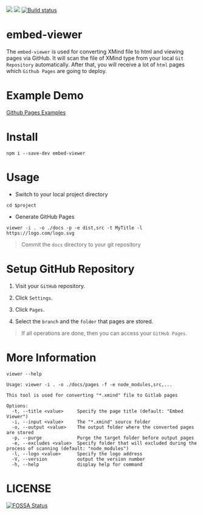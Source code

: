 ![](https://img.shields.io/github/license/danielsss/embed-viewer?style=flat-square)
![](https://img.shields.io/npm/v/embed-viewer?style=flat-square)
[![Build status](https://ci.appveyor.com/api/projects/status/60xy90pqqv6janfy/branch/main?svg=true)](https://ci.appveyor.com/project/danielsss/embed-viewer/branch/main)
# embed-viewer

The `embed-viewer` is used for converting XMind file to html and viewing pages via GitHub.
It will scan the file of XMind type from your local `Git Repository` automatically. After that, 
you will receive a lot of `html` pages which `Github Pages` are going to deploy.

# Example Demo

[Github Pages Examples](https://danielsss.github.io/embed-viewer)

# Install

```shell
npm i --save-dev embed-viewer
```

# Usage

* Switch to your local project directory

```shell
cd $project
```

* Generate GitHub Pages

```shell
viewer -i . -o ./docs -p -e dist,src -t MyTitle -l https://logo.com/logo.svg
```

> Commit the `docs` directory to your git repository


# Setup GitHub Repository

1. Visit your `GitHub` repository.

2. Click `Settings`.

3. Click `Pages`.

4. Select the `branch` and the `folder` that pages are stored.

> If all operations are done, then you can access your `GitHub Pages`.

# More Information

```shell
viewer --help

Usage: viewer -i . -o ./docs/pages -f -e node_modules,src,...

This tool is used for converting "*.xmind" file to Gitlab pages

Options:
  -t, --title <value>     Specify the page title (default: "Embed Viewer")
  -i, --input <value>     The "*.xmind" source folder
  -o, --output <value>    The output folder where the converted pages are stored
  -p, --purge             Purge the target folder before output pages
  -e, --excludes <value>  Specify folder that will excluded during the process of scanning (default: "node_modules")
  -l, --logo <value>      Specify the logo address
  -V, --version           output the version number
  -h, --help              display help for command
```

# LICENSE

[![FOSSA Status](https://app.fossa.com/api/projects/git%2Bgithub.com%2Fdanielsss%2Fembed-viewer.svg?type=large)](https://app.fossa.com/projects/git%2Bgithub.com%2Fdanielsss%2Fembed-viewer?ref=badge_large)